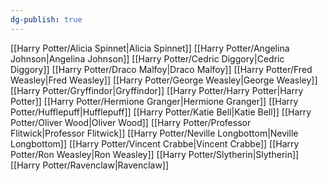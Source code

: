```yaml
---
dg-publish: true
---
```

[[Harry Potter/Alicia Spinnet\|Alicia Spinnet]]
[[Harry Potter/Angelina Johnson\|Angelina Johnson]]
[[Harry Potter/Cedric Diggory\|Cedric Diggory]]
[[Harry Potter/Draco Malfoy\|Draco Malfoy]]
[[Harry Potter/Fred Weasley\|Fred Weasley]]
[[Harry Potter/George Weasley\|George Weasley]]
[[Harry Potter/Gryffindor\|Gryffindor]]
[[Harry Potter/Harry Potter\|Harry Potter]]
[[Harry Potter/Hermione Granger\|Hermione Granger]]
[[Harry Potter/Hufflepuff\|Hufflepuff]]
[[Harry Potter/Katie Bell\|Katie Bell]]
[[Harry Potter/Oliver Wood\|Oliver Wood]]
[[Harry Potter/Professor Flitwick\|Professor Flitwick]]
[[Harry Potter/Neville Longbottom\|Neville Longbottom]]
[[Harry Potter/Vincent Crabbe\|Vincent Crabbe]]
[[Harry Potter/Ron Weasley\|Ron Weasley]]
[[Harry Potter/Slytherin\|Slytherin]]
[[Harry Potter/Ravenclaw\|Ravenclaw]]
